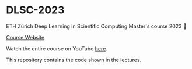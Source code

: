 # DLSC-2023
ETH Zürich Deep Learning in Scientific Computing Master's course 2023 📖

[Course Website](https://camlab.ethz.ch/teaching/deep-learning-in-scientific-computing-2023.html)

Watch the entire course on YouTube [here](https://www.youtube.com/@CAMLabETHZurich/videos).

This repository contains the code shown in the lectures.

